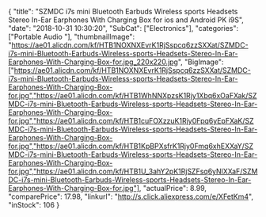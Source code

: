 {
	"title": "SZMDC i7s mini Bluetooth Earbuds Wireless sports Headsets Stereo In-Ear Earphones With Charging Box for ios and Android PK i9S",
	"date": "2018-10-31 10:30:20",
	"SubCat": ["Electronics"],
	"categories": ["Portable Audio "],
	"thumbnailImage": "https://ae01.alicdn.com/kf/HTB1NOXNXEvrK1RjSspcq6zzSXXat/SZMDC-i7s-mini-Bluetooth-Earbuds-Wireless-sports-Headsets-Stereo-In-Ear-Earphones-With-Charging-Box-for.jpg_220x220.jpg",
	"BigImage": ["https://ae01.alicdn.com/kf/HTB1NOXNXEvrK1RjSspcq6zzSXXat/SZMDC-i7s-mini-Bluetooth-Earbuds-Wireless-sports-Headsets-Stereo-In-Ear-Earphones-With-Charging-Box-for.jpg","https://ae01.alicdn.com/kf/HTB1WhNNXpzsK1Rjy1Xbq6xOaFXak/SZMDC-i7s-mini-Bluetooth-Earbuds-Wireless-sports-Headsets-Stereo-In-Ear-Earphones-With-Charging-Box-for.jpg","https://ae01.alicdn.com/kf/HTB1cuFOXzzuK1Rjy0Fpq6yEpFXaK/SZMDC-i7s-mini-Bluetooth-Earbuds-Wireless-sports-Headsets-Stereo-In-Ear-Earphones-With-Charging-Box-for.jpg","https://ae01.alicdn.com/kf/HTB1KpBPXsfrK1Rjy0Fmq6xhEXXaY/SZMDC-i7s-mini-Bluetooth-Earbuds-Wireless-sports-Headsets-Stereo-In-Ear-Earphones-With-Charging-Box-for.jpg","https://ae01.alicdn.com/kf/HTB1U_3ahY2pK1RjSZFsq6yNlXXaF/SZMDC-i7s-mini-Bluetooth-Earbuds-Wireless-sports-Headsets-Stereo-In-Ear-Earphones-With-Charging-Box-for.jpg"],
	"actualPrice": 8.99,
	"comparePrice": 17.98,
	"linkurl": "http://s.click.aliexpress.com/e/XFetKm4",
	"inStock": 106
}

